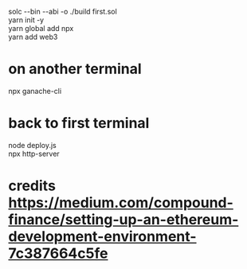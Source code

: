 solc --bin --abi -o ./build first.sol <br />
yarn init -y <br />
yarn global add npx <br />
yarn add web3 <br />
# on another terminal  
npx ganache-cli <br />
# back to first terminal 
node deploy.js <br />
npx http-server <br />

# credits https://medium.com/compound-finance/setting-up-an-ethereum-development-environment-7c387664c5fe
